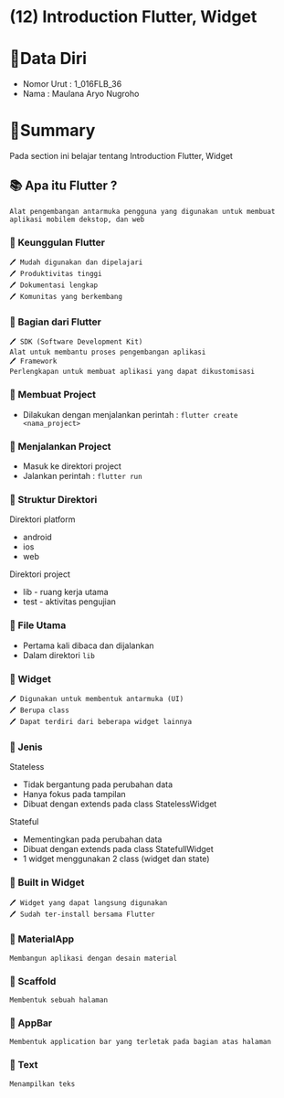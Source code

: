 # (12) Introduction Flutter, Widget

# 👨Data Diri
- Nomor Urut : 1_016FLB_36
- Nama : Maulana Aryo Nugroho

# 📔Summary
Pada section ini belajar tentang Introduction Flutter, Widget

## 📚 Apa itu Flutter ?
``` Alat pengembangan antarmuka pengguna yang digunakan untuk membuat aplikasi mobilem dekstop, dan web ```

### 📖 Keunggulan Flutter
~~~
🖊️ Mudah digunakan dan dipelajari
🖊️ Produktivitas tinggi
🖊️ Dokumentasi lengkap
🖊️ Komunitas yang berkembang
~~~

### 📖 Bagian dari Flutter
~~~
🖊️ SDK (Software Development Kit)
Alat untuk membantu proses pengembangan aplikasi
🖊️ Framework
Perlengkapan untuk membuat aplikasi yang dapat dikustomisasi
~~~

### 📖 Membuat Project
- Dilakukan dengan menjalankan perintah :
``` flutter create <nama_project> ```

### 📖 Menjalankan Project
- Masuk ke direktori project
- Jalankan perintah :
``` flutter run ```

### 📖 Struktur Direktori
Direktori platform
- android
- ios
- web

Direktori project
- lib - ruang kerja utama
- test - aktivitas pengujian

### 📖 File Utama
- Pertama kali dibaca dan dijalankan
- Dalam direktori ``` lib ```

### 📘 Widget
~~~
🖊️ Digunakan untuk membentuk antarmuka (UI)
🖊️ Berupa class
🖊️ Dapat terdiri dari beberapa widget lainnya
~~~

### 📖 Jenis
Stateless
- Tidak bergantung pada perubahan data
- Hanya fokus pada tampilan
- Dibuat dengan extends pada class StatelessWidget

Stateful
- Mementingkan pada perubahan data
- Dibuat dengan extends pada class StatefullWidget
- 1 widget menggunakan 2 class (widget dan state)

### 📗 Built in Widget
~~~
🖊️ Widget yang dapat langsung digunakan
🖊️ Sudah ter-install bersama Flutter
~~~

### 📖 MaterialApp
``` Membangun aplikasi dengan desain material ```

### 📖 Scaffold
``` Membentuk sebuah halaman ```

### 📖 AppBar
``` Membentuk application bar yang terletak pada bagian atas halaman ```

### 📖 Text
``` Menampilkan teks ```